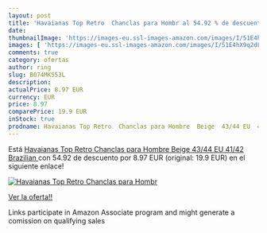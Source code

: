 ```yaml
---
layout: post
title: 'Havaianas Top Retro  Chanclas para Hombr al 54.92 % de descuento'
date: 
thumbnailImage: 'https://images-eu.ssl-images-amazon.com/images/I/51E4hX9q2dL._SL200_.jpg'
images: [ 'https://images-eu.ssl-images-amazon.com/images/I/51E4hX9q2dL._SL200_.jpg' ]
comments: true
category: ofertas
author: ring
slug: B074MK553L
description:
actualPrice: 8.97 EUR
currency: EUR
price: 8.97
comparePrice: 19.9 EUR
inStock: true
prodname: Havaianas Top Retro  Chanclas para Hombre  Beige  43/44 EU  41/42 Brazilian 
---
```


Está [Havaianas Top Retro  Chanclas para Hombre  Beige  43/44 EU  41/42 Brazilian ](https://www.amazon.es/dp/B074MK553L/?tag=tolees-21) con 54.92 de descuento por 8.97 EUR (original: 19.9 EUR) en el siguiente enlace!

[![Havaianas Top Retro  Chanclas para Hombr](https://images-eu.ssl-images-amazon.com/images/I/51E4hX9q2dL._SL200_.jpg)](https://www.amazon.es/dp/B074MK553L/?tag=tolees-21)

[Ver la oferta!!](https://www.amazon.es/dp/B074MK553L/?tag=tolees-21)

Links participate in Amazon Associate program and might generate a comission on qualifying sales


